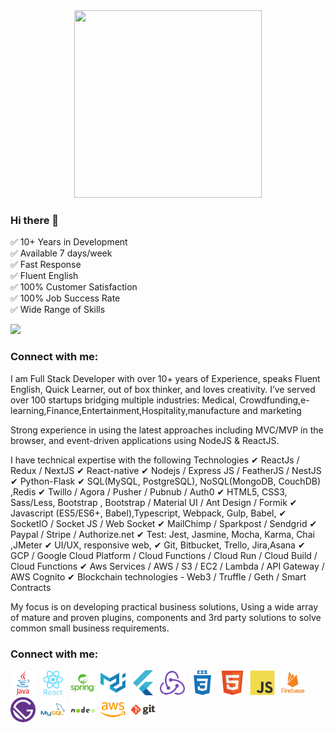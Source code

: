 
<div align="center">
  <img src="https://www.springboard.com/blog/wp-content/uploads/2020/07/5-qualities-of-high-performing-software-engineers.png" width="300" class="round" height="300"/>
</div>

### Hi there 👋

✅ 10+ Years in Development </br>
✅ Available 7 days/week </br>
✅ Fast Response </br>
✅ Fluent English </br>
✅ 100% Customer Satisfaction </br>
✅ 100% Job Success Rate </br>
✅ Wide Range of Skills</br>

![](https://komarev.com/ghpvc/?username=sutharms)

<h3 align="left">Connect with me:</h3>

 I am  Full Stack Developer with over 10+ years of Experience, speaks Fluent English, Quick Learner, out of box thinker, and loves creativity. I’ve served over 100 startups bridging multiple industries: Medical, Crowdfunding,e-learning,Finance,Entertainment,Hospitality,manufacture and marketing

Strong experience in using the latest approaches including MVC/MVP in the browser, and event-driven applications using NodeJS & ReactJS.

I have technical expertise with the following Technologies 
✔ ReactJs / Redux  / NextJS
✔ React-native
✔ Nodejs / Express JS / FeatherJS / NestJS
✔ Python-Flask
✔ SQL(MySQL, PostgreSQL), NoSQL(MongoDB, CouchDB) ,Redis 
✔ Twillo  / Agora / Pusher / Pubnub / Auth0
✔ HTML5, CSS3, Sass/Less, Bootstrap , Bootstrap / Material UI / Ant Design / Formik
✔ Javascript (ES5/ES6+, Babel),Typescript, Webpack, Gulp, Babel,
✔  SocketIO / Socket JS / Web Socket 
✔ MailChimp / Sparkpost / Sendgrid
✔ Paypal / Stripe / Authorize.net
✔ Test: Jest, Jasmine, Mocha, Karma, Chai ,JMeter
✔ UI/UX, responsive web,
✔ Git, Bitbucket, Trello, Jira,Asana
✔ GCP / Google Cloud Platform / Cloud Functions / Cloud Run / Cloud Build / Cloud Functions 
✔ Aws Services / AWS  / S3 / EC2 / Lambda / API Gateway / AWS Cognito
✔ Blockchain technologies - Web3 / Truffle / Geth / Smart Contracts

My focus is on developing practical business solutions, Using a wide array of mature and proven plugins, components and 3rd party solutions to solve common small business requirements.


<h3 align="left">Connect with me:</h3>
<div>
  <img src="https://github.com/devicons/devicon/blob/master/icons/java/java-original-wordmark.svg" title="Java" alt="Java" width="40" height="40"/>&nbsp;
  <img src="https://github.com/devicons/devicon/blob/master/icons/react/react-original-wordmark.svg" title="React" alt="React" width="40" height="40"/>&nbsp;
  <img src="https://github.com/devicons/devicon/blob/master/icons/spring/spring-original-wordmark.svg" title="Spring" alt="Spring" width="40" height="40"/>&nbsp;
  <img src="https://github.com/devicons/devicon/blob/master/icons/materialui/materialui-original.svg" title="Material UI" alt="Material UI" width="40" height="40"/>&nbsp;
  <img src="https://github.com/devicons/devicon/blob/master/icons/flutter/flutter-original.svg" title="Flutter" alt="Flutter" width="40" height="40"/>&nbsp;
  <img src="https://github.com/devicons/devicon/blob/master/icons/redux/redux-original.svg" title="Redux" alt="Redux " width="40" height="40"/>&nbsp;
  <img src="https://github.com/devicons/devicon/blob/master/icons/css3/css3-plain-wordmark.svg"  title="CSS3" alt="CSS" width="40" height="40"/>&nbsp;
  <img src="https://github.com/devicons/devicon/blob/master/icons/html5/html5-original.svg" title="HTML5" alt="HTML" width="40" height="40"/>&nbsp;
  <img src="https://github.com/devicons/devicon/blob/master/icons/javascript/javascript-original.svg" title="JavaScript" alt="JavaScript" width="40" height="40"/>&nbsp;
  <img src="https://github.com/devicons/devicon/blob/master/icons/firebase/firebase-plain-wordmark.svg" title="Firebase" alt="Firebase" width="40" height="40"/>&nbsp;
  <img src="https://github.com/devicons/devicon/blob/master/icons/gatsby/gatsby-original.svg" title="Gatsby"  alt="Gatsby" width="40" height="40"/>&nbsp;
  <img src="https://github.com/devicons/devicon/blob/master/icons/mysql/mysql-original-wordmark.svg" title="MySQL"  alt="MySQL" width="40" height="40"/>&nbsp;
  <img src="https://github.com/devicons/devicon/blob/master/icons/nodejs/nodejs-original-wordmark.svg" title="NodeJS" alt="NodeJS" width="40" height="40"/>&nbsp;
  <img src="https://github.com/devicons/devicon/blob/master/icons/amazonwebservices/amazonwebservices-plain-wordmark.svg" title="AWS" alt="AWS" width="40" height="40"/>&nbsp;
  <img src="https://github.com/devicons/devicon/blob/master/icons/git/git-original-wordmark.svg" title="Git" **alt="Git" width="40" height="40"/>
</div>


